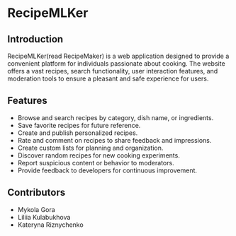 # RecipeMLKer

## Introduction
RecipeMLKer(read RecipeMaker) is a web application designed to provide a convenient platform for individuals passionate about cooking. The website offers a vast recipes, search functionality, user interaction features, and moderation tools to ensure a pleasant and safe experience for users.

## Features
- Browse and search recipes by category, dish name, or ingredients.
- Save favorite recipes for future reference.
- Create and publish personalized recipes.
- Rate and comment on recipes to share feedback and impressions.
- Create custom lists for planning and organization.
- Discover random recipes for new cooking experiments.
- Report suspicious content or behavior to moderators.
- Provide feedback to developers for continuous improvement.

## Contributors
- Mykola Gora
- Liliia Kulabukhova
- Kateryna Riznychenko

